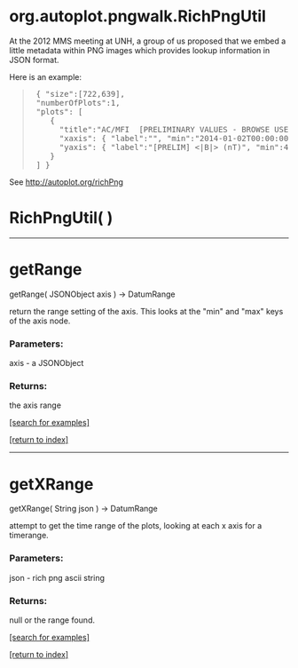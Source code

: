 # org.autoplot.pngwalk.RichPngUtil

At the 2012 MMS meeting at UNH, a group of us proposed that we
 embed a little metadata within PNG images which provides lookup 
 information in JSON format.  

 Here is an example:
<blockquote><pre>
 { "size":[722,639],
 "numberOfPlots":1,
 "plots": [
    {
      "title":"AC/MFI  [PRELIMINARY VALUES - BROWSE USE ONLY] B-field magnitude", 
      "xaxis": { "label":"", "min":"2014-01-02T00:00:00.000Z", "max":"2014-01-03T00:00:00.000Z", "left":78, "right":644, "type":"lin", "units":"UTC" },
      "yaxis": { "label":"[PRELIM] <|B|> (nT)", "min":4.440892098500626E-16, "max":8.9, "top":52, "bottom":587, "type":"lin", "units":"nT" }
    }
 ] }
</pre></blockquote>

 See http://autoplot.org/richPng

# RichPngUtil( )


***
<a name="getRange"></a>
# getRange
getRange( JSONObject axis ) &rarr; DatumRange

return the range setting of the axis.  This looks at the "min" and
 "max" keys of the axis node.

### Parameters:
axis - a JSONObject

### Returns:
the axis range

<a href="https://github.com/autoplot/dev/search?q=getRange&unscoped_q=getRange">[search for examples]</a>

<a href="https://github.com/autoplot/documentation/blob/master/javadoc/index-all.md">[return to index]</a>

***
<a name="getXRange"></a>
# getXRange
getXRange( String json ) &rarr; DatumRange

attempt to get the time range of the plots, looking at each x axis
 for a timerange.

### Parameters:
json - rich png ascii string

### Returns:
null or the range found.

<a href="https://github.com/autoplot/dev/search?q=getXRange&unscoped_q=getXRange">[search for examples]</a>

<a href="https://github.com/autoplot/documentation/blob/master/javadoc/index-all.md">[return to index]</a>

